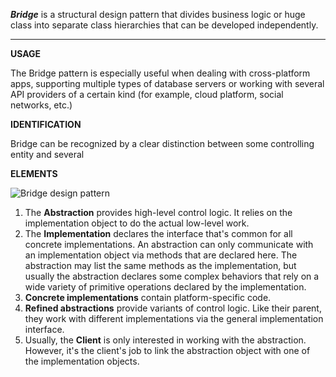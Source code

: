 ***Bridge*** is a structural design pattern that divides business logic or huge class into separate class hierarchies that can be developed independently.

***
**USAGE**

The Bridge pattern is especially useful when dealing with cross-platform apps, supporting multiple types of database servers or working with several API providers of a certain kind (for example, cloud platform, social networks, etc.)

**IDENTIFICATION**

Bridge can be recognized by a clear distinction between some controlling entity and several 

**ELEMENTS**

![Bridge design pattern](https://refactoring.guru/images/patterns/diagrams/bridge/structure-en.png "Adapter dp")

1. The **Abstraction** provides high-level control logic. It relies on the implementation object to do the actual low-level work.
2. The **Implementation** declares the interface that's common for all concrete implementations. An abstraction can only communicate with an implementation object via methods that are declared here. The abstraction may list the same methods as the implementation, but usually the abstraction declares some complex behaviors that rely on a wide variety of primitive operations declared by the implementation.
3. **Concrete implementations** contain platform-specific code.
4. **Refined abstractions** provide variants of control logic. Like their parent, they work with different implementations via the general implementation interface.
5. Usually, the **Client** is only interested in working with the abstraction. However, it's the client's job to link the abstraction object with one of the implementation objects.